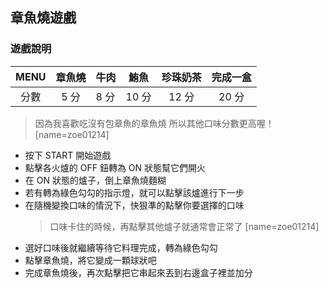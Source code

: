 ## 章魚燒遊戲

### 遊戲說明

| MENU | 章魚燒 | 牛肉 | 鮪魚  | 珍珠奶茶 | 完成一盒 |
| :--: | :----: | ---- | :---: | :------: | :------: |
| 分數 |  5 分  | 8 分 | 10 分 |  12 分   |  20 分   |

> 因為我喜歡吃沒有包章魚的章魚燒
> 所以其他口味分數更高喔！[name=zoe01214]

- 按下 START 開始遊戲
- 點擊各火爐的 OFF 鈕轉為 ON 狀態幫它們開火
- 在 ON 狀態的爐子，倒上章魚燒麵糊
- 若有轉為綠色勾勾的指示燈，就可以點擊該爐進行下一步
- 在隨機變換口味的情況下，快狠準的點擊你要選擇的口味
  > 口味卡住的時候，再點擊其他爐子就通常會正常了
  > [name=zoe01214]
- 選好口味後就繼續等待它料理完成，轉為綠色勾勾
- 點擊章魚燒，將它變成一顆球狀吧
- 完成章魚燒後，再次點擊把它串起來丟到右邊盒子裡並加分

